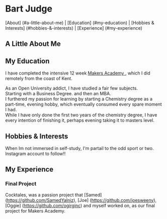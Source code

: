 # Bart Judge
[About] (#a-little-about-me) | [Education] (#my-education) | [Hobbies & Interests] (#hobbies-&-interests) | [Experience] (#my-experience)

## A Little About Me




## My Education
I have completed the intensive 12 week <a href="http://www.makersacademy.com/" target="_blank"> Makers Academy </a>, which I did remotely from the coast of Kent.

 As an Open University addict, I have studied a fair few subjects. <br>
 Starting with a Business Degree. and then an MBA. <br>
 I furthered my passion for learning by starting a Chemistry degree as a part-time, evening hobby, which eventually consumed every spare moment I had. <br>
 While I have only done the first two years of the chemistry degree, I have every intention of finishing it, perhaps evening taking it to masters level. <br>





## Hobbies & Interests
 When Im not immersed in self-study, I'm partail to the odd sport or two.
Instagram account to follow!!

## My Experience

### Final Project

Cocktales, was a passion project that [Samed] (https://github.com/SamedYalniz), [Joe] (https://github.com/joesweeny), [Oggie] (https://github.com/ogirginc) and myself worked on, as our final project for Makers Academy.
